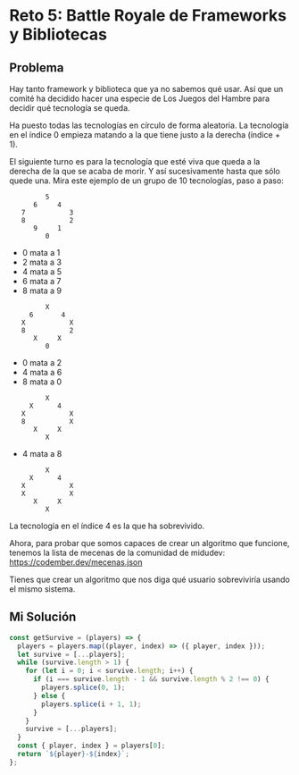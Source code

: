 # Reto 5: Battle Royale de Frameworks y Bibliotecas

## Problema

Hay tanto framework y biblioteca que ya no sabemos qué usar. Así que un comité ha decidido hacer una especie de Los Juegos del Hambre para decidir qué tecnología se queda.

Ha puesto todas las tecnologías en círculo de forma aleatoria. La tecnología en el índice 0 empieza matando a la que tiene justo a la derecha (índice + 1).

El siguiente turno es para la tecnología que esté viva que queda a la derecha de la que se acaba de morir. Y así sucesivamente hasta que sólo quede una. Mira este ejemplo de un grupo de 10 tecnologías, paso a paso:

```
         5
      6     4
   7           3
   8           2
      9     1
         0
```

- 0 mata a 1
- 2 mata a 3
- 4 mata a 5
- 6 mata a 7
- 8 mata a 9

```
         X
     6       4
   X           X
   8           2
      X     X
         0
```

- 0 mata a 2
- 4 mata a 6
- 8 mata a 0

```
         X
     X      4
   X           X
   8           X
      X     X
         X
```

- 4 mata a 8

```
         X
     X      4
   X           X
   X           X
      X     X
         X
```

La tecnología en el índice 4 es la que ha sobrevivido.

Ahora, para probar que somos capaces de crear un algoritmo que funcione, tenemos la lista de mecenas de la comunidad de midudev: https://codember.dev/mecenas.json

Tienes que crear un algoritmo que nos diga qué usuario sobreviviría usando el mismo sistema.

## Mi Solución

```js
const getSurvive = (players) => {
  players = players.map((player, index) => ({ player, index }));
  let survive = [...players];
  while (survive.length > 1) {
    for (let i = 0; i < survive.length; i++) {
      if (i === survive.length - 1 && survive.length % 2 !== 0) {
        players.splice(0, 1);
      } else {
        players.splice(i + 1, 1);
      }
    }
    survive = [...players];
  }
  const { player, index } = players[0];
  return `${player}-${index}`;
};
```